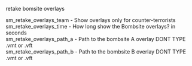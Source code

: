 retake bomsite overlays
  

sm_retake_overlays_team - Show overlays only for counter-terrorists  
sm_retake_overlays_time - How long show the Bombsite overlays? in seconds  
sm_retake_overlays_path_a - Path to the bombsite A overlay DONT TYPE .vmt or .vft  
sm_retake_overlays_path_b - Path to the bombsite B overlay DONT TYPE .vmt or .vft  
